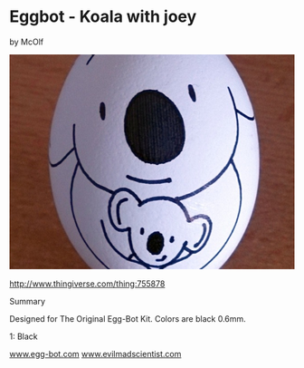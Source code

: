 # Eggbot - Koala with joey
by McOlf

<p align="center">
<img src="preview.JPG"/>
</p>

http://www.thingiverse.com/thing:755878

Summary

Designed for The Original Egg-Bot Kit.
Colors are black 0.6mm.

1: Black

www.egg-bot.com
www.evilmadscientist.com
